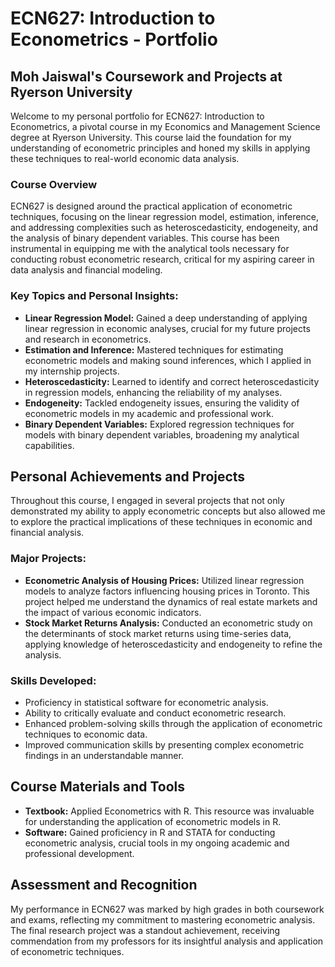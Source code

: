 # ECN627: Introduction to Econometrics - Portfolio

## Moh Jaiswal's Coursework and Projects at Ryerson University

Welcome to my personal portfolio for ECN627: Introduction to Econometrics, a pivotal course in my Economics and Management Science degree at Ryerson University. This course laid the foundation for my understanding of econometric principles and honed my skills in applying these techniques to real-world economic data analysis.

### Course Overview

ECN627 is designed around the practical application of econometric techniques, focusing on the linear regression model, estimation, inference, and addressing complexities such as heteroscedasticity, endogeneity, and the analysis of binary dependent variables. This course has been instrumental in equipping me with the analytical tools necessary for conducting robust econometric research, critical for my aspiring career in data analysis and financial modeling.

### Key Topics and Personal Insights:

- **Linear Regression Model:** Gained a deep understanding of applying linear regression in economic analyses, crucial for my future projects and research in econometrics.
- **Estimation and Inference:** Mastered techniques for estimating econometric models and making sound inferences, which I applied in my internship projects.
- **Heteroscedasticity:** Learned to identify and correct heteroscedasticity in regression models, enhancing the reliability of my analyses.
- **Endogeneity:** Tackled endogeneity issues, ensuring the validity of econometric models in my academic and professional work.
- **Binary Dependent Variables:** Explored regression techniques for models with binary dependent variables, broadening my analytical capabilities.

## Personal Achievements and Projects

Throughout this course, I engaged in several projects that not only demonstrated my ability to apply econometric concepts but also allowed me to explore the practical implications of these techniques in economic and financial analysis.

### Major Projects:

- **Econometric Analysis of Housing Prices:** Utilized linear regression models to analyze factors influencing housing prices in Toronto. This project helped me understand the dynamics of real estate markets and the impact of various economic indicators.
- **Stock Market Returns Analysis:** Conducted an econometric study on the determinants of stock market returns using time-series data, applying knowledge of heteroscedasticity and endogeneity to refine the analysis.

### Skills Developed:

- Proficiency in statistical software for econometric analysis.
- Ability to critically evaluate and conduct econometric research.
- Enhanced problem-solving skills through the application of econometric techniques to economic data.
- Improved communication skills by presenting complex econometric findings in an understandable manner.

## Course Materials and Tools

- **Textbook:** Applied Econometrics with R. This resource was invaluable for understanding the application of econometric models in R.
- **Software:** Gained proficiency in R and STATA for conducting econometric analysis, crucial tools in my ongoing academic and professional development.

## Assessment and Recognition

My performance in ECN627 was marked by high grades in both coursework and exams, reflecting my commitment to mastering econometric analysis. The final research project was a standout achievement, receiving commendation from my professors for its insightful analysis and application of econometric techniques.
